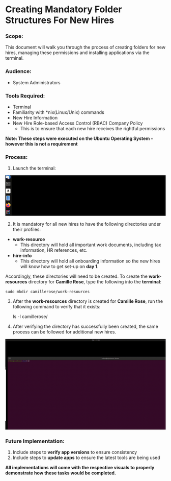 # Creating Mandatory Folder Structures For New Hires

### Scope:
This document will walk you through the process of creating folders for new hires, managing these permissions
and installing applications via the terminal.

### Audience:
* System Administrators 

### Tools Required:
* Terminal
* Familiarity with *nix(Linux/Unix) commands 
* New Hire Information
* New Hire Role-based Access Control (RBAC) Company Policy 
    * This is to ensure that each new hire receives the rightful permissions


**Note: These steps were executed on the Ubuntu Operating System - however this is not a requirement**

### Process:
1. Launch the terminal:

![Terminal Launch](/User-Accounts/resources/visual-steps/terminal-launch.gif)

2. It is mandatory for all new hires to have the following directories under their profiles:
    
* **work-resource**
    * This directory will hold all important work documents, including tax information, HR references, etc.
* **hire-info**
    * This directory will hold all onboarding information so the new hires will know how to get set-up on **day 1**.
    

Accordingly, these directories will need to be created.
To create the **work-resources** directory for **Camille Rose**, type the following into the **terminal**:

    sudo mkdir camillerose/work-resources

3. After the **work-resources** directory is created for **Camille Rose**, run the following command to verify that it exists:

    ls -l camillerose/

4. After verifying the directory has successfully been created, the same process can be followed for additional new hires.

![Terminal Launch](/User-Accounts/resources/visual-steps/folder-creation.gif)

    


### Future Implementation:

1. Include steps to **verify app versions** to ensure consistency
2. Include steps to **update apps** to ensure the latest tools are being used

**All implementations will come with the respective visuals to properly demonstrate how these tasks would be completed.** 
 
 
    
